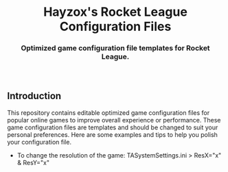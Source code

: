 <div align="center"><h1>Hayzox's Rocket League Configuration Files</h1>
<h3>Optimized game configuration file templates for Rocket League.<h3>
</div><br/>

## Introduction
This repository contains editable optimized game configuration files for popular online games to improve overall experience or performance.
These game configuration files are templates and should be changed to suit your personal preferences. 
Here are some examples and tips to help you polish your configuration file.
- To change the resolution of the game: TASystemSettings.ini > ResX="x" & ResY="x"